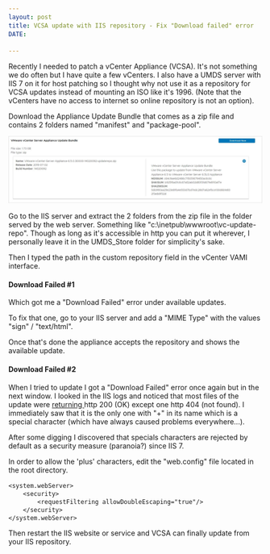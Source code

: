 ```yaml
---
layout: post
title: VCSA update with IIS repository - Fix "Download failed" error
DATE: 

---
```

Recently I needed to patch a vCenter Appliance (VCSA). It's not something we do often but I have quite a few vCenters. I also have a UMDS server with IIS 7 on it for host patching so I thought why not use it as a repository for VCSA updates instead of mounting an ISO like it's 1996. (Note that the vCenters have no access to internet so online repository is not an option).

Download the Appliance Update Bundle that comes as a zip file and contains 2 folders named "manifest" and "package-pool".

![](/img/repo-iis-vcsa1.JPG)

Go to the IIS server and extract the 2 folders from the zip file in the folder served by the web server. Something like "c:\\inetpub\\wwwroot\\vc-update-repo". Though as long as it's accessible in http you can put it wherever, I personally leave it in the UMDS_Store folder for simplicity's sake.

Then I typed the path in the custom repository field in the vCenter VAMI interface.

#### Download Failed #1

Which got me a "Download Failed" error under available updates.

To fix that one, go to your IIS server and add a "MIME Type" with the values "sign" / "text/html".

Once that's done the appliance accepts the repository and shows the available update.

#### Download Failed #2

When I tried to update I got a "Download Failed" error once again but in the next window.  I looked in the IIS logs and noticed that most files of the update were [returning ](https://en.wikipedia.org/wiki/List_of_HTTP_status_codes)http 200 (OK) except one http 404 (not found). I immediately saw that it is the only one with "+" in its name which is a special character (which have always caused problems everywhere...).

After some digging I discovered that specials characters are rejected by default as a security measure (paranoia?) since IIS 7.

In order to allow the 'plus' characters, edit the "web.config" file located in the root directory.

    <system.webServer>
        <security>
            <requestFiltering allowDoubleEscaping="true"/>
        </security>
    </system.webServer>

Then restart the IIS website or service and VCSA can finally update from your IIS repository.